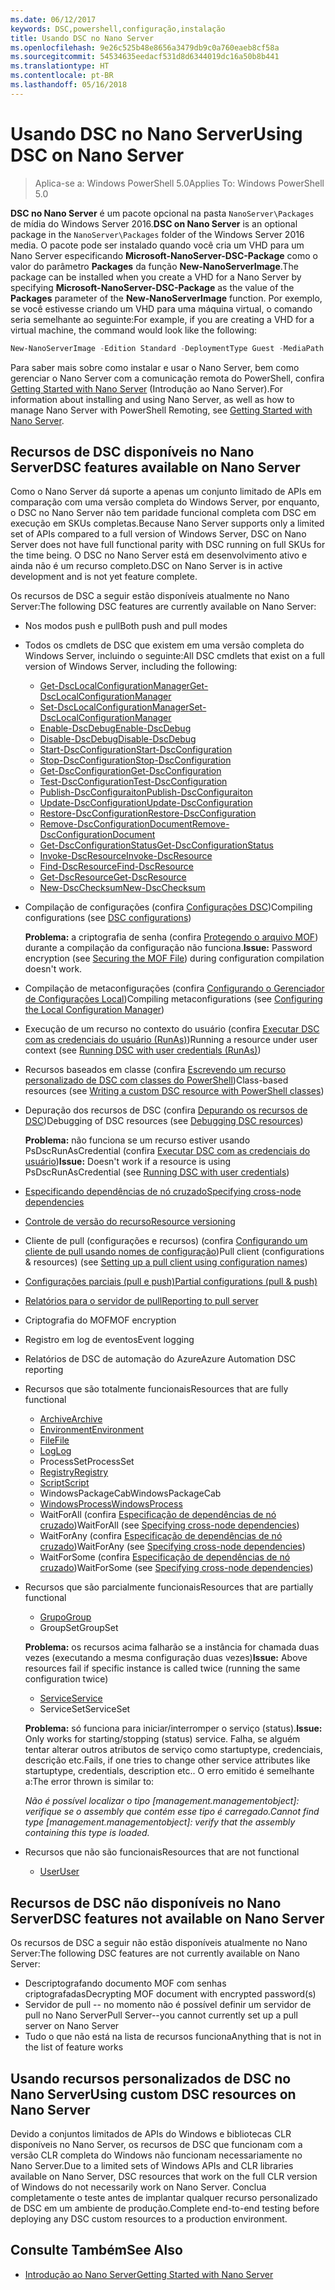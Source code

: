 ```yaml
---
ms.date: 06/12/2017
keywords: DSC,powershell,configuração,instalação
title: Usando DSC no Nano Server
ms.openlocfilehash: 9e26c525b48e8656a3479db9c0a760eaeb8cf58a
ms.sourcegitcommit: 54534635eedacf531d8d6344019dc16a50b8b441
ms.translationtype: HT
ms.contentlocale: pt-BR
ms.lasthandoff: 05/16/2018
---
```

# <a name="using-dsc-on-nano-server"></a><span data-ttu-id="f7172-103">Usando DSC no Nano Server</span><span class="sxs-lookup"><span data-stu-id="f7172-103">Using DSC on Nano Server</span></span>

> <span data-ttu-id="f7172-104">Aplica-se a: Windows PowerShell 5.0</span><span class="sxs-lookup"><span data-stu-id="f7172-104">Applies To: Windows PowerShell 5.0</span></span>

<span data-ttu-id="f7172-105">**DSC no Nano Server** é um pacote opcional na pasta `NanoServer\Packages` de mídia do Windows Server 2016.</span><span class="sxs-lookup"><span data-stu-id="f7172-105">**DSC on Nano Server** is an optional package in the `NanoServer\Packages` folder of the Windows Server 2016 media.</span></span> <span data-ttu-id="f7172-106">O pacote pode ser instalado quando você cria um VHD para um Nano Server especificando **Microsoft-NanoServer-DSC-Package** como o valor do parâmetro **Packages** da função **New-NanoServerImage**.</span><span class="sxs-lookup"><span data-stu-id="f7172-106">The package can be installed when you create a VHD for a Nano Server by specifying **Microsoft-NanoServer-DSC-Package** as the value of the **Packages** parameter of the **New-NanoServerImage** function.</span></span> <span data-ttu-id="f7172-107">Por exemplo, se você estivesse criando um VHD para uma máquina virtual, o comando seria semelhante ao seguinte:</span><span class="sxs-lookup"><span data-stu-id="f7172-107">For example, if you are creating a VHD for a virtual machine, the command would look like the following:</span></span>

```powershell
New-NanoServerImage -Edition Standard -DeploymentType Guest -MediaPath f:\ -BasePath .\Base -TargetPath .\Nano1\Nano.vhd -ComputerName Nano1 -Packages Microsoft-NanoServer-DSC-Package
```

<span data-ttu-id="f7172-108">Para saber mais sobre como instalar e usar o Nano Server, bem como gerenciar o Nano Server com a comunicação remota do PowerShell, confira [Getting Started with Nano Server](https://technet.microsoft.com/library/mt126167.aspx) (Introdução ao Nano Server).</span><span class="sxs-lookup"><span data-stu-id="f7172-108">For information about installing and using Nano Server, as well as how to manage Nano Server with PowerShell Remoting, see [Getting Started with Nano Server](https://technet.microsoft.com/library/mt126167.aspx).</span></span>


## <a name="dsc-features-available-on-nano-server"></a><span data-ttu-id="f7172-109">Recursos de DSC disponíveis no Nano Server</span><span class="sxs-lookup"><span data-stu-id="f7172-109">DSC features available on Nano Server</span></span>

 <span data-ttu-id="f7172-110">Como o Nano Server dá suporte a apenas um conjunto limitado de APIs em comparação com uma versão completa do Windows Server, por enquanto, o DSC no Nano Server não tem paridade funcional completa com DSC em execução em SKUs completas.</span><span class="sxs-lookup"><span data-stu-id="f7172-110">Because Nano Server supports only a limited set of APIs compared to a full version of Windows Server, DSC on Nano Server does not have full functional parity with DSC running on full SKUs for the time being.</span></span> <span data-ttu-id="f7172-111">O DSC no Nano Server está em desenvolvimento ativo e ainda não é um recurso completo.</span><span class="sxs-lookup"><span data-stu-id="f7172-111">DSC on Nano Server is in active development and is not yet feature complete.</span></span>

 <span data-ttu-id="f7172-112">Os recursos de DSC a seguir estão disponíveis atualmente no Nano Server:</span><span class="sxs-lookup"><span data-stu-id="f7172-112">The following DSC features are currently available on Nano Server:</span></span>


* <span data-ttu-id="f7172-113">Nos modos push e pull</span><span class="sxs-lookup"><span data-stu-id="f7172-113">Both push and pull modes</span></span>

* <span data-ttu-id="f7172-114">Todos os cmdlets de DSC que existem em uma versão completa do Windows Server, incluindo o seguinte:</span><span class="sxs-lookup"><span data-stu-id="f7172-114">All DSC cmdlets that exist on a full version of Windows Server, including the following:</span></span>
  * [<span data-ttu-id="f7172-115">Get-DscLocalConfigurationManager</span><span class="sxs-lookup"><span data-stu-id="f7172-115">Get-DscLocalConfigurationManager</span></span>](https://technet.microsoft.com/library/dn407378.aspx)
  * [<span data-ttu-id="f7172-116">Set-DscLocalConfigurationManager</span><span class="sxs-lookup"><span data-stu-id="f7172-116">Set-DscLocalConfigurationManager</span></span>](https://technet.microsoft.com/library/dn521621.aspx)
  * [<span data-ttu-id="f7172-117">Enable-DscDebug</span><span class="sxs-lookup"><span data-stu-id="f7172-117">Enable-DscDebug</span></span>](https://technet.microsoft.com/en-us/library/mt517870.aspx)
  * [<span data-ttu-id="f7172-118">Disable-DscDebug</span><span class="sxs-lookup"><span data-stu-id="f7172-118">Disable-DscDebug</span></span>](https://technet.microsoft.com/en-us/library/mt517872.aspx)
  * [<span data-ttu-id="f7172-119">Start-DscConfiguration</span><span class="sxs-lookup"><span data-stu-id="f7172-119">Start-DscConfiguration</span></span>](https://technet.microsoft.com/en-us/library/dn521623.aspx)
  * [<span data-ttu-id="f7172-120">Stop-DscConfiguration</span><span class="sxs-lookup"><span data-stu-id="f7172-120">Stop-DscConfiguration</span></span>](https://technet.microsoft.com/en-us/library/mt143542.aspx)
  * [<span data-ttu-id="f7172-121">Get-DscConfiguration</span><span class="sxs-lookup"><span data-stu-id="f7172-121">Get-DscConfiguration</span></span>](https://technet.microsoft.com/en-us/library/dn407379.aspx)
  * [<span data-ttu-id="f7172-122">Test-DscConfiguration</span><span class="sxs-lookup"><span data-stu-id="f7172-122">Test-DscConfiguration</span></span>](https://technet.microsoft.com/en-us/library/dn407382.aspx)
  * [<span data-ttu-id="f7172-123">Publish-DscConfiguraiton</span><span class="sxs-lookup"><span data-stu-id="f7172-123">Publish-DscConfiguraiton</span></span>](https://technet.microsoft.com/en-us/library/mt517875.aspx)
  * [<span data-ttu-id="f7172-124">Update-DscConfiguration</span><span class="sxs-lookup"><span data-stu-id="f7172-124">Update-DscConfiguration</span></span>](https://technet.microsoft.com/en-us/library/mt143541.aspx)
  * [<span data-ttu-id="f7172-125">Restore-DscConfiguration</span><span class="sxs-lookup"><span data-stu-id="f7172-125">Restore-DscConfiguration</span></span>](https://technet.microsoft.com/en-us/library/dn407383.aspx)
  * [<span data-ttu-id="f7172-126">Remove-DscConfigurationDocument</span><span class="sxs-lookup"><span data-stu-id="f7172-126">Remove-DscConfigurationDocument</span></span>](https://technet.microsoft.com/en-us/library/mt143544.aspx)
  * [<span data-ttu-id="f7172-127">Get-DscConfigurationStatus</span><span class="sxs-lookup"><span data-stu-id="f7172-127">Get-DscConfigurationStatus</span></span>](https://technet.microsoft.com/en-us/library/mt517868.aspx)
  * [<span data-ttu-id="f7172-128">Invoke-DscResource</span><span class="sxs-lookup"><span data-stu-id="f7172-128">Invoke-DscResource</span></span>](https://technet.microsoft.com/en-us/library/mt517869.aspx)
  * [<span data-ttu-id="f7172-129">Find-DscResource</span><span class="sxs-lookup"><span data-stu-id="f7172-129">Find-DscResource</span></span>](https://technet.microsoft.com/en-us/library/mt517874.aspx)
  * [<span data-ttu-id="f7172-130">Get-DscResource</span><span class="sxs-lookup"><span data-stu-id="f7172-130">Get-DscResource</span></span>](https://technet.microsoft.com/en-us/library/dn521625.aspx)
  * [<span data-ttu-id="f7172-131">New-DscChecksum</span><span class="sxs-lookup"><span data-stu-id="f7172-131">New-DscChecksum</span></span>](https://technet.microsoft.com/en-us/library/dn521622.aspx)

* <span data-ttu-id="f7172-132">Compilação de configurações (confira [Configurações DSC](configurations.md))</span><span class="sxs-lookup"><span data-stu-id="f7172-132">Compiling configurations (see [DSC configurations](configurations.md))</span></span>

  <span data-ttu-id="f7172-133">**Problema:** a criptografia de senha (confira [Protegendo o arquivo MOF](securemof.md)) durante a compilação da configuração não funciona.</span><span class="sxs-lookup"><span data-stu-id="f7172-133">**Issue:** Password encryption (see [Securing the MOF File](securemof.md)) during configuration compilation doesn't work.</span></span>

* <span data-ttu-id="f7172-134">Compilação de metaconfigurações (confira [Configurando o Gerenciador de Configurações Local](metaConfig.md))</span><span class="sxs-lookup"><span data-stu-id="f7172-134">Compiling metaconfigurations (see [Configuring the Local Configuration Manager](metaConfig.md))</span></span>

* <span data-ttu-id="f7172-135">Execução de um recurso no contexto do usuário (confira [Executar DSC com as credenciais do usuário (RunAs)](runAsUser.md))</span><span class="sxs-lookup"><span data-stu-id="f7172-135">Running a resource under user context (see [Running DSC with user credentials (RunAs)](runAsUser.md))</span></span>

* <span data-ttu-id="f7172-136">Recursos baseados em classe (confira [Escrevendo um recurso personalizado de DSC com classes do PowerShell](authoringResourceClass.md))</span><span class="sxs-lookup"><span data-stu-id="f7172-136">Class-based resources (see [Writing a custom DSC resource with PowerShell classes](authoringResourceClass.md))</span></span>

* <span data-ttu-id="f7172-137">Depuração dos recursos de DSC (confira [Depurando os recursos de DSC](debugresource.md))</span><span class="sxs-lookup"><span data-stu-id="f7172-137">Debugging of DSC resources (see [Debugging DSC resources](debugresource.md))</span></span>

  <span data-ttu-id="f7172-138">**Problema:** não funciona se um recurso estiver usando PsDscRunAsCredential (confira [Executar DSC com as credenciais do usuário](runAsUser.md))</span><span class="sxs-lookup"><span data-stu-id="f7172-138">**Issue:** Doesn't work if a resource is using PsDscRunAsCredential (see [Running DSC with user credentials](runAsUser.md))</span></span>

* [<span data-ttu-id="f7172-139">Especificando dependências de nó cruzado</span><span class="sxs-lookup"><span data-stu-id="f7172-139">Specifying cross-node dependencies</span></span>](crossNodeDependencies.md)

* [<span data-ttu-id="f7172-140">Controle de versão do recurso</span><span class="sxs-lookup"><span data-stu-id="f7172-140">Resource versioning</span></span>](sxsResource.md)

* <span data-ttu-id="f7172-141">Cliente de pull (configurações e recursos) (confira [Configurando um cliente de pull usando nomes de configuração](pullClientConfigNames.md))</span><span class="sxs-lookup"><span data-stu-id="f7172-141">Pull client (configurations & resources) (see [Setting up a pull client using configuration names](pullClientConfigNames.md))</span></span>

* [<span data-ttu-id="f7172-142">Configurações parciais (pull e push)</span><span class="sxs-lookup"><span data-stu-id="f7172-142">Partial configurations (pull & push)</span></span>](partialConfigs.md)

* [<span data-ttu-id="f7172-143">Relatórios para o servidor de pull</span><span class="sxs-lookup"><span data-stu-id="f7172-143">Reporting to pull server</span></span>](reportServer.md)

* <span data-ttu-id="f7172-144">Criptografia do MOF</span><span class="sxs-lookup"><span data-stu-id="f7172-144">MOF encryption</span></span>

* <span data-ttu-id="f7172-145">Registro em log de eventos</span><span class="sxs-lookup"><span data-stu-id="f7172-145">Event logging</span></span>

* <span data-ttu-id="f7172-146">Relatórios de DSC de automação do Azure</span><span class="sxs-lookup"><span data-stu-id="f7172-146">Azure Automation DSC reporting</span></span>

* <span data-ttu-id="f7172-147">Recursos que são totalmente funcionais</span><span class="sxs-lookup"><span data-stu-id="f7172-147">Resources that are fully functional</span></span>
  * [<span data-ttu-id="f7172-148">Archive</span><span class="sxs-lookup"><span data-stu-id="f7172-148">Archive</span></span>](archiveResource.md)
  * [<span data-ttu-id="f7172-149">Environment</span><span class="sxs-lookup"><span data-stu-id="f7172-149">Environment</span></span>](environmentResource.md)
  * [<span data-ttu-id="f7172-150">File</span><span class="sxs-lookup"><span data-stu-id="f7172-150">File</span></span>](fileResource.md)
  * [<span data-ttu-id="f7172-151">Log</span><span class="sxs-lookup"><span data-stu-id="f7172-151">Log</span></span>](logResource.md)
  * <span data-ttu-id="f7172-152">ProcessSet</span><span class="sxs-lookup"><span data-stu-id="f7172-152">ProcessSet</span></span>
  * [<span data-ttu-id="f7172-153">Registry</span><span class="sxs-lookup"><span data-stu-id="f7172-153">Registry</span></span>](registryResource.md)
  * [<span data-ttu-id="f7172-154">Script</span><span class="sxs-lookup"><span data-stu-id="f7172-154">Script</span></span>](scriptResource.md)
  * <span data-ttu-id="f7172-155">WindowsPackageCab</span><span class="sxs-lookup"><span data-stu-id="f7172-155">WindowsPackageCab</span></span>
  * [<span data-ttu-id="f7172-156">WindowsProcess</span><span class="sxs-lookup"><span data-stu-id="f7172-156">WindowsProcess</span></span>](windowsProcessResource.md)
  * <span data-ttu-id="f7172-157">WaitForAll (confira [Especificação de dependências de nó cruzado](crossNodeDependencies.md))</span><span class="sxs-lookup"><span data-stu-id="f7172-157">WaitForAll (see [Specifying cross-node dependencies](crossNodeDependencies.md))</span></span>
  * <span data-ttu-id="f7172-158">WaitForAny (confira [Especificação de dependências de nó cruzado](crossNodeDependencies.md))</span><span class="sxs-lookup"><span data-stu-id="f7172-158">WaitForAny (see [Specifying cross-node dependencies](crossNodeDependencies.md))</span></span>
  * <span data-ttu-id="f7172-159">WaitForSome (confira [Especificação de dependências de nó cruzado](crossNodeDependencies.md))</span><span class="sxs-lookup"><span data-stu-id="f7172-159">WaitForSome (see [Specifying cross-node dependencies](crossNodeDependencies.md))</span></span>

* <span data-ttu-id="f7172-160">Recursos que são parcialmente funcionais</span><span class="sxs-lookup"><span data-stu-id="f7172-160">Resources that are partially functional</span></span>
  * [<span data-ttu-id="f7172-161">Grupo</span><span class="sxs-lookup"><span data-stu-id="f7172-161">Group</span></span>](groupResource.md)
  * <span data-ttu-id="f7172-162">GroupSet</span><span class="sxs-lookup"><span data-stu-id="f7172-162">GroupSet</span></span>

  <span data-ttu-id="f7172-163">**Problema:** os recursos acima falharão se a instância for chamada duas vezes (executando a mesma configuração duas vezes)</span><span class="sxs-lookup"><span data-stu-id="f7172-163">**Issue:** Above resources fail if specific instance is called twice (running the same configuration twice)</span></span>

  * [<span data-ttu-id="f7172-164">Service</span><span class="sxs-lookup"><span data-stu-id="f7172-164">Service</span></span>](serviceResource.md)
  * <span data-ttu-id="f7172-165">ServiceSet</span><span class="sxs-lookup"><span data-stu-id="f7172-165">ServiceSet</span></span>

  <span data-ttu-id="f7172-166">**Problema:** só funciona para iniciar/interromper o serviço (status).</span><span class="sxs-lookup"><span data-stu-id="f7172-166">**Issue:** Only works for starting/stopping (status) service.</span></span> <span data-ttu-id="f7172-167">Falha, se alguém tentar alterar outros atributos de serviço como startuptype, credenciais, descrição etc.</span><span class="sxs-lookup"><span data-stu-id="f7172-167">Fails, if one tries to change other service attributes like startuptype, credentials, description etc..</span></span> <span data-ttu-id="f7172-168">O erro emitido é semelhante a:</span><span class="sxs-lookup"><span data-stu-id="f7172-168">The error thrown is similar to:</span></span>

  <span data-ttu-id="f7172-169">*Não é possível localizar o tipo [management.managementobject]: verifique se o assembly que contém esse tipo é carregado.*</span><span class="sxs-lookup"><span data-stu-id="f7172-169">*Cannot find type [management.managementobject]: verify that the assembly containing this type is loaded.*</span></span>

* <span data-ttu-id="f7172-170">Recursos que não são funcionais</span><span class="sxs-lookup"><span data-stu-id="f7172-170">Resources that are not functional</span></span>
  * [<span data-ttu-id="f7172-171">User</span><span class="sxs-lookup"><span data-stu-id="f7172-171">User</span></span>](userResource.md)


## <a name="dsc-features-not-available-on-nano-server"></a><span data-ttu-id="f7172-172">Recursos de DSC não disponíveis no Nano Server</span><span class="sxs-lookup"><span data-stu-id="f7172-172">DSC features not available on Nano Server</span></span>

<span data-ttu-id="f7172-173">Os recursos de DSC a seguir não estão disponíveis atualmente no Nano Server:</span><span class="sxs-lookup"><span data-stu-id="f7172-173">The following DSC features are not currently available on Nano Server:</span></span>

* <span data-ttu-id="f7172-174">Descriptografando documento MOF com senhas criptografadas</span><span class="sxs-lookup"><span data-stu-id="f7172-174">Decrypting MOF document with encrypted password(s)</span></span>
* <span data-ttu-id="f7172-175">Servidor de pull -- no momento não é possível definir um servidor de pull no Nano Server</span><span class="sxs-lookup"><span data-stu-id="f7172-175">Pull Server--you cannot currently set up a pull server on Nano Server</span></span>
* <span data-ttu-id="f7172-176">Tudo o que não está na lista de recursos funciona</span><span class="sxs-lookup"><span data-stu-id="f7172-176">Anything that is not in the list of feature works</span></span>

## <a name="using-custom-dsc-resources-on-nano-server"></a><span data-ttu-id="f7172-177">Usando recursos personalizados de DSC no Nano Server</span><span class="sxs-lookup"><span data-stu-id="f7172-177">Using custom DSC resources on Nano Server</span></span>

<span data-ttu-id="f7172-178">Devido a conjuntos limitados de APIs do Windows e bibliotecas CLR disponíveis no Nano Server, os recursos de DSC que funcionam com a versão CLR completa do Windows não funcionam necessariamente no Nano Server.</span><span class="sxs-lookup"><span data-stu-id="f7172-178">Due to a limited sets of Windows APIs and CLR libraries available on Nano Server, DSC resources that work on the full CLR version of Windows do not necessarily work on Nano Server.</span></span>
<span data-ttu-id="f7172-179">Conclua completamente o teste antes de implantar qualquer recurso personalizado de DSC em um ambiente de produção.</span><span class="sxs-lookup"><span data-stu-id="f7172-179">Complete end-to-end testing before deploying any DSC custom resources to a production environment.</span></span>

## <a name="see-also"></a><span data-ttu-id="f7172-180">Consulte Também</span><span class="sxs-lookup"><span data-stu-id="f7172-180">See Also</span></span>
- [<span data-ttu-id="f7172-181">Introdução ao Nano Server</span><span class="sxs-lookup"><span data-stu-id="f7172-181">Getting Started with Nano Server</span></span>](https://technet.microsoft.com/library/mt126167.aspx)